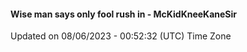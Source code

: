 #### Wise man says only fool rush in - McKidKneeKaneSir
Updated on 08/06/2023 - 00:52:32 (UTC) Time Zone
